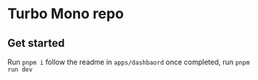 # Turbo Mono repo

## Get started

Run `pnpm i`
follow the readme in `apps/dashbaord`
once completed, run `pnpm run dev`
